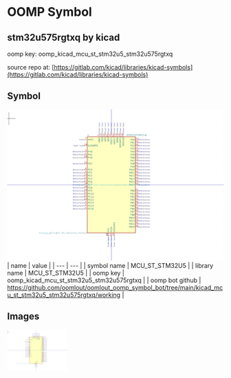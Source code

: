 # OOMP Symbol  
## stm32u575rgtxq  by kicad  
  
oomp key: oomp_kicad_mcu_st_stm32u5_stm32u575rgtxq  
  
source repo at: [https://gitlab.com/kicad/libraries/kicad-symbols](https://gitlab.com/kicad/libraries/kicad-symbols)  
## Symbol  
  
[![working.png](working_600.png)](working.png)  
| name | value | 
| --- | --- | 
| symbol name | MCU_ST_STM32U5 | 
| library name | MCU_ST_STM32U5 | 
| oomp key | oomp_kicad_mcu_st_stm32u5_stm32u575rgtxq | 
| oomp bot github | https://github.com/oomlout/oomlout_oomp_symbol_bot/tree/main/kicad_mcu_st_stm32u5_stm32u575rgtxq/working | 
## Images  
  
[![working.png](working_140.png)](working.png)  
